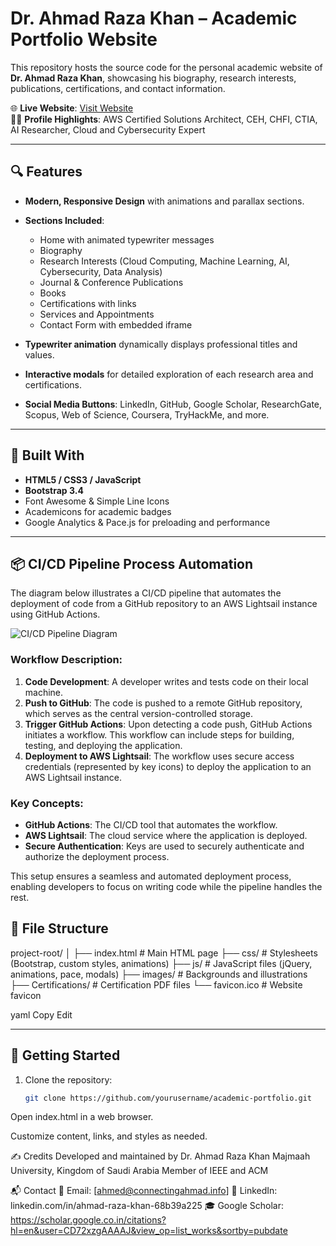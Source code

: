 # Dr. Ahmad Raza Khan – Academic Portfolio Website

This repository hosts the source code for the personal academic website of **Dr. Ahmad Raza Khan**, showcasing his biography, research interests, publications, certifications, and contact information.

🌐 **Live Website**: [Visit Website](https://connectingahmad.info)  
👨‍🏫 **Profile Highlights**: AWS Certified Solutions Architect, CEH, CHFI, CTIA, AI Researcher, Cloud and Cybersecurity Expert

---

## 🔍 Features

- **Modern, Responsive Design** with animations and parallax sections.
- **Sections Included**:
  - Home with animated typewriter messages
  - Biography
  - Research Interests (Cloud Computing, Machine Learning, AI, Cybersecurity, Data Analysis)
  - Journal & Conference Publications
  - Books
  - Certifications with links
  - Services and Appointments
  - Contact Form with embedded iframe

- **Typewriter animation** dynamically displays professional titles and values.
- **Interactive modals** for detailed exploration of each research area and certifications.
- **Social Media Buttons**: LinkedIn, GitHub, Google Scholar, ResearchGate, Scopus, Web of Science, Coursera, TryHackMe, and more.

---

## 🧰 Built With

- **HTML5 / CSS3 / JavaScript**
- **Bootstrap 3.4**
- Font Awesome & Simple Line Icons
- Academicons for academic badges
- Google Analytics & Pace.js for preloading and performance

---
## 📦 CI/CD Pipeline Process Automation

The diagram below illustrates a CI/CD pipeline that automates the deployment of code from a GitHub repository to an AWS Lightsail instance using GitHub Actions.

![CI/CD Pipeline Diagram](https://drive.google.com/file/d/1BO2u3hfd9iaAmi94cTePvR-ebylSNlwt/view?usp=sharing)


### Workflow Description:

1. **Code Development**: A developer writes and tests code on their local machine.
2. **Push to GitHub**: The code is pushed to a remote GitHub repository, which serves as the central version-controlled storage.
3. **Trigger GitHub Actions**: Upon detecting a code push, GitHub Actions initiates a workflow. This workflow can include steps for building, testing, and deploying the application.
4. **Deployment to AWS Lightsail**: The workflow uses secure access credentials (represented by key icons) to deploy the application to an AWS Lightsail instance.

### Key Concepts:

- **GitHub Actions**: The CI/CD tool that automates the workflow.
- **AWS Lightsail**: The cloud service where the application is deployed.
- **Secure Authentication**: Keys are used to securely authenticate and authorize the deployment process.

This setup ensures a seamless and automated deployment process, enabling developers to focus on writing code while the pipeline handles the rest.

## 📁 File Structure

project-root/
│
├── index.html # Main HTML page
├── css/ # Stylesheets (Bootstrap, custom styles, animations)
├── js/ # JavaScript files (jQuery, animations, pace, modals)
├── images/ # Backgrounds and illustrations
├── Certifications/ # Certification PDF files
└── favicon.ico # Website favicon

yaml
Copy
Edit

---

## 🚀 Getting Started

1. Clone the repository:
   ```bash
   git clone https://github.com/yourusername/academic-portfolio.git
Open index.html in a web browser.

Customize content, links, and styles as needed.

✍️ Credits
Developed and maintained by Dr. Ahmad Raza Khan
Majmaah University, Kingdom of Saudi Arabia
Member of IEEE and ACM

📬 Contact
📧 Email: [ahmed@connectingahmad.info]
🔗 LinkedIn: linkedin.com/in/ahmad-raza-khan-68b39a225
🎓 Google Scholar: https://scholar.google.co.in/citations?hl=en&user=CD72xzgAAAAJ&view_op=list_works&sortby=pubdate

